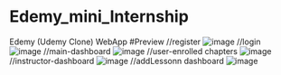 # Edemy_mini_Internship
Edemy (Udemy Clone) WebApp
#Preview
//register
![image](https://github.com/MeghanathShetty/Edemy-UdemyClone/assets/127648939/3ccd2902-d3cb-4f63-b6cd-31fa8e6742a4)
//login
![image](https://github.com/MeghanathShetty/Edemy-UdemyClone/assets/127648939/71fa581c-31f1-45b5-9d2a-9d29ad6f3b50)
//main-dashboard
![image](https://github.com/MeghanathShetty/Edemy-UdemyClone/assets/127648939/cdbcd490-a850-4814-bdf2-2584e21faf60)
//user-enrolled chapters
![image](https://github.com/MeghanathShetty/Edemy-UdemyClone/assets/127648939/f57e0a7b-6d94-4422-942a-852f8e81b09e)
//instructor-dashboard
![image](https://github.com/MeghanathShetty/Edemy-UdemyClone/assets/127648939/edd08418-a408-4a73-8715-97d2c5d50f50)
//addLessonn dashboard
![image](https://github.com/MeghanathShetty/Edemy-UdemyClone/assets/127648939/745fc297-5396-4617-b475-f46830436d9a)




